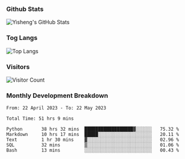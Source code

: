 ### Github Stats
![Yisheng's GitHub Stats](https://github-readme-stats-9qabuvhk1-gongyisheng.vercel.app/api?username=gongyisheng&count_private=true&show_icons=true)
### Tog Langs
![Top Langs](https://github-readme-stats-9qabuvhk1-gongyisheng.vercel.app/api/top-langs/?username=gongyisheng&layout=compact)
### Visitors
![Visitor Count](https://profile-counter.glitch.me/gongyisheng/count.svg)
### Monthly Development Breakdown
<!--START_SECTION:waka-->

```text
From: 22 April 2023 - To: 22 May 2023

Total Time: 51 hrs 9 mins

Python       38 hrs 32 mins  ██████████████████▓░░░░░░   75.32 %
Markdown     10 hrs 17 mins  █████░░░░░░░░░░░░░░░░░░░░   20.11 %
Text         1 hr 30 mins    ▓░░░░░░░░░░░░░░░░░░░░░░░░   02.96 %
SQL          32 mins         ▒░░░░░░░░░░░░░░░░░░░░░░░░   01.06 %
Bash         13 mins         ░░░░░░░░░░░░░░░░░░░░░░░░░   00.43 %
```

<!--END_SECTION:waka-->
